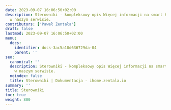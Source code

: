 ```yaml
---
date: 2023-09-07 16:06:50+02:00
description: Sterowniki - kompleksowy opis Więcej informacji na smart home znajdziesz
  w naszym serwisie.
contributors: ['Paweł Żentała']
draft: false
lastmod: 2023-09-07 16:06:50+02:00
menu:
  docs:
    identifier: docs-3ac5a10d636729da-04
    parent: ''
seo:
  canonical: ''
  description: Sterowniki - kompleksowy opis Więcej informacji na smart home znajdziesz
    w naszym serwisie.
  noindex: false
  title: Sterowniki | Dokumentacja - ihome.zentala.io
summary: ''
title: Sterowniki
toc: true
weight: 800
---
```


